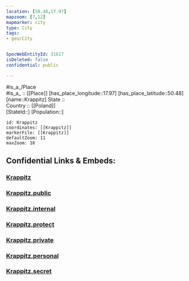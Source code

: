 ```yaml
---
location: [50.48,17.97] 
mapzoom: [7,12] 
mapmarker: city 
type: City
tags:
- geo/City


SpocWebEntityId: 31617
isDeleted: false
confidential: public

---
```

#is_a_/Place  
#is_a_ :: [[Place]] 
[has_place_longitude::17.97] 
[has_place_latitude::50.48] 
[name::Krappitz] 
State ::  
Country :: [[Poland]]  
[StateId::] 
[Population::] 



```leaflet
id: Krappitz
coordinates: [[Krappitz]] 
markerFile: [[Krappitz]] 
defaultZoom: 11 
maxZoom: 18
```


## Confidential Links & Embeds: 

### [Krappitz](/_Standards/Earth/Continent/Europe/Europe~East/Poland/Provinces~Poland/Opole/City/Krappitz.md) 

### [Krappitz.public](/_public/Earth/Continent/Europe/Europe~East/Poland/Provinces~Poland/Opole/City/Krappitz.public.md) 

### [Krappitz.internal](/_internal/Earth/Continent/Europe/Europe~East/Poland/Provinces~Poland/Opole/City/Krappitz.internal.md) 

### [Krappitz.protect](/_protect/Earth/Continent/Europe/Europe~East/Poland/Provinces~Poland/Opole/City/Krappitz.protect.md) 

### [Krappitz.private](/_private/Earth/Continent/Europe/Europe~East/Poland/Provinces~Poland/Opole/City/Krappitz.private.md) 

### [Krappitz.personal](/_personal/Earth/Continent/Europe/Europe~East/Poland/Provinces~Poland/Opole/City/Krappitz.personal.md) 

### [Krappitz.secret](/_secret/Earth/Continent/Europe/Europe~East/Poland/Provinces~Poland/Opole/City/Krappitz.secret.md)

